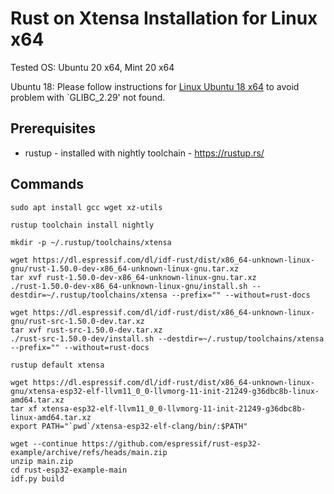 # Rust on Xtensa Installation for Linux x64

Tested OS: Ubuntu 20 x64, Mint 20 x64

Ubuntu 18: Please follow instructions for [Linux Ubuntu 18 x64](rust-on-xtensa-installation-x86_64-unknown-linux-gnu-bionic.md) to avoid problem with  `GLIBC_2.29' not found.

## Prerequisites

- rustup - installed with nightly toolchain - https://rustup.rs/

## Commands

```
sudo apt install gcc wget xz-utils

rustup toolchain install nightly

mkdir -p ~/.rustup/toolchains/xtensa

wget https://dl.espressif.com/dl/idf-rust/dist/x86_64-unknown-linux-gnu/rust-1.50.0-dev-x86_64-unknown-linux-gnu.tar.xz
tar xvf rust-1.50.0-dev-x86_64-unknown-linux-gnu.tar.xz
./rust-1.50.0-dev-x86_64-unknown-linux-gnu/install.sh --destdir=~/.rustup/toolchains/xtensa --prefix="" --without=rust-docs

wget https://dl.espressif.com/dl/idf-rust/dist/x86_64-unknown-linux-gnu/rust-src-1.50.0-dev.tar.xz
tar xvf rust-src-1.50.0-dev.tar.xz
./rust-src-1.50.0-dev/install.sh --destdir=~/.rustup/toolchains/xtensa --prefix="" --without=rust-docs

rustup default xtensa

wget https://dl.espressif.com/dl/idf-rust/dist/x86_64-unknown-linux-gnu/xtensa-esp32-elf-llvm11_0_0-llvmorg-11-init-21249-g36dbc8b-linux-amd64.tar.xz
tar xf xtensa-esp32-elf-llvm11_0_0-llvmorg-11-init-21249-g36dbc8b-linux-amd64.tar.xz
export PATH="`pwd`/xtensa-esp32-elf-clang/bin/:$PATH"

wget --continue https://github.com/espressif/rust-esp32-example/archive/refs/heads/main.zip
unzip main.zip
cd rust-esp32-example-main
idf.py build
```
